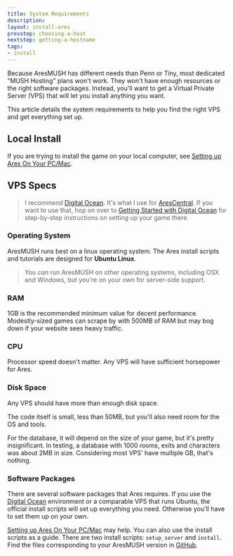 ```yaml
---
title: System Requirements
description:
layout: install-ares
prevstep: choosing-a-host
nextstep: getting-a-hostname
tags: 
- install
---
```


Because AresMUSH has different needs than Penn or Tiny, most dedicated "MUSH Hosting" plans won't work.  They won't have enough resources or the right software packages.  Instead, you'll want to get a Virtual Private Server (VPS) that will let you install anything you want.  

This article details the system requirements to help you find the right VPS and get everything set up.


## Local Install

If you are trying to install the game on your local computer, see [Setting up Ares On Your PC/Mac](/tutorials/code/local-setup).

## VPS Specs

> I recommend [Digital Ocean](http://www.digitalocean.com/?refcode=5c07173bc1f2).  It's what I use for [AresCentral](/arescentral).  If you want to use that, hop on over to [Getting Started with Digital Ocean](/tutorials/install/digital-ocean) for step-by-step instructions on setting up your game there.

### Operating System

AresMUSH runs best on a linux operating system.  The Ares install scripts and tutorials are designed for **Ubuntu Linux**.

> You _can_ run AresMUSH on other operating systems, including OSX and Windows, but you're on your own for server-side support.

### RAM

1GB is the recommended minimum value for decent performance.   Modestly-sized games can scrape by with 500MB of RAM but may bog down if your website sees heavy traffic.

### CPU

Processor speed doesn't matter.  Any VPS will have sufficient horsepower for Ares.

### Disk Space

Any VPS should have more than enough disk space.

The code itself is small, less than 50MB, but you'll also need room for the OS and tools.

For the database, it will depend on the size of your game, but it's pretty insignificant.  In testing, a database with 1000 rooms, exits and characters was about 2MB in size.  Considering most VPS' have multiple GB, that's nothing.

### Software Packages

There are several software packages that Ares requires.  If you use the [Digital Ocean](/tutorials/install/digital-ocean) environment or a comparable VPS that runs Ubuntu, the official install scripts will set up everything you need.  Otherwise you'll have to set them up on your own.  

[Setting up Ares On Your PC/Mac](/tutorials/code/local-setup) may help.  You can also use the install scripts as a guide.  There are two install scripts: `setup_server` and `install`.  Find the files corresponding to your AresMUSH version in [GitHub](https://github.com/AresMUSH/aresmush/tree/master/bin).